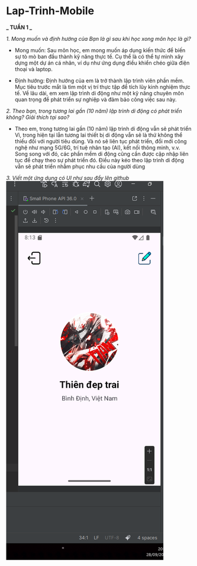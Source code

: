 # Lap-Trinh-Mobile

**_ TUẦN 1 _**

_1. Mong muốn và định hướng của Bạn là gì sau khi học xong môn học là gì?_

- Mong muốn: Sau môn học, em mong muốn áp dụng kiến thức để biến sự tò mò ban đầu thành kỹ năng thực tế.
  Cụ thể là có thể tự mình xây dựng một dự án cá nhân, ví dụ như ứng dụng điều khiển chéo giữa điện thoại và laptop.

- Định hướng: Định hướng của em là trở thành lập trình viên phần mềm.
  Mục tiêu trước mắt là tìm một vị trí thực tập để tích lũy kinh nghiệm thực tế.
  Về lâu dài, em xem lập trình di động như một kỹ năng chuyên môn quan trọng để phát triển sự nghiệp và đảm bảo công việc sau này.

_2. Theo bạn, trong tương lai gần (10 năm) lập trình di động có phát triển không? Giải thích tại sao?_

- Theo em, trong tương lai gần (10 năm) lập trình di động vẫn sẽ phát triển
  Vì, trong hiện tại lẫn tương lai thiết bị di động vẫn sẽ là thứ không thể thiếu đối với người tiêu dùng.
  Và nó sẽ liên tục phát triển, đổi mới công nghệ như mạng 5G/6G, trí tuệ nhân tạo (AI), kết nối thông minh, v.v.
  Song song với đó, các phần mềm di động cũng cần được cập nhập liên tục để chạy theo sự phát triển đó.
  Điều này kéo theo lập trình di động vẫn sẽ phát triển nhằm phục nhu cầu của người dùng

_3. Viết một ứng dụng có UI như sau đẩy lên github_
![Cau3](Cau3.png)